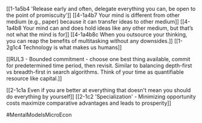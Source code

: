 [[1-1a5b4 'Release early and often, delegate everything you can, be open to the point of promiscuity']]
[[4-1a4b7 Your mind is different from other medium (e.g., paper) because it can transfer ideas to other medium]]
[[4-1a4b8 Your mind can and does hold ideas like any other medium, but that’s not what the mind is for]]
[[4-1a4b8c When you outsource your thinking, you can reap the benefits of multitasking without any downsides.]]
[[1-2g1c4 Technology is what makes us humans]]

[[RUL3 - Bounded commitment - choose one best thing available, commit for predetermined time period, then revisit. Similar to balancing depth-first vs breadth-first in search algorithms. Think of your time as quantifiable resource like capital.]]

[[2-1c1a Even if you are better at everything that doesn't mean you should do everything by yourself]]
[[2-1c2 'Specialization' - Minimizing opportunity costs maximize comparative advantages and leads to prosperity]]

#MentalModelsMicroEcon 